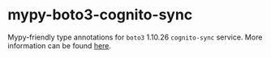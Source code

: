 # mypy-boto3-cognito-sync

Mypy-friendly type annotations for `boto3` 1.10.26 `cognito-sync` service.
More information can be found [here](https://github.com/vemel/mypy_boto3).